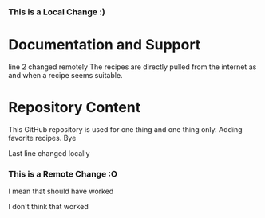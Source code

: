 ### This is a Local Change :) 

# Documentation and Support
line 2 changed remotely
The recipes are directly pulled from the internet as and when a recipe seems suitable. 

# Repository Content

This GitHub repository is used for one thing and one thing only. Adding favorite recipes. Bye

Last line changed locally

### This is a Remote Change :O


I mean that should have worked

I don't think that worked

